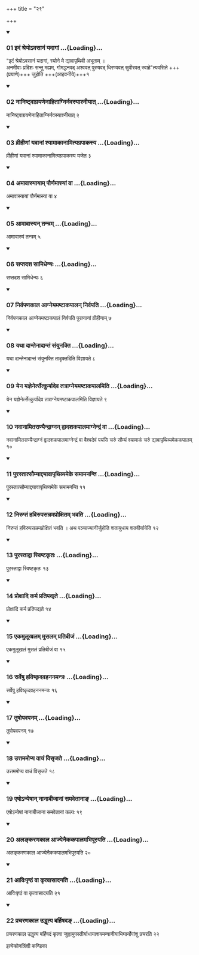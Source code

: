 +++
title = "२९"

+++

<div class="js_include" includetitle="true" newlevelforh1="3" unfilled="" url="/vedAH_yajuH/taittirIyam/sUtram/ApastambaH/shrautam/vishvAsa-prastutiH/06/29/01_idaM_shreyo-vasAnaM_yadAgAM.md">
<details open><summary><h3>01 इदं श्रेयोऽवसानं यदागां ...{Loading}...</h3></summary>

"इदं श्रेयोऽवसानं यदागां, स्योने मे द्यावापृथिवी अभूताम् ।  
अनमीवाः प्रदिशः सन्तु मह्यम्, गोमद्धनवद् अश्ववत् पुरुषवद् धिरण्यवत् सुवीरवत् स्वाहे"त्यवसिते +++(प्रयाणे)+++ जुहोति +++(आहवनीये)+++१  

</details>
</div>


<div class="js_include" includetitle="true" newlevelforh1="3" unfilled="" url="/vedAH_yajuH/taittirIyam/sUtram/ApastambaH/shrautam/vishvAsa-prastutiH/06/29/02_nAniShTvAgrayaNenAhitAgnirnavasyAshnIyAt.md">
<details open><summary><h3>02 नानिष्ट्वाग्रयणेनाहिताग्निर्नवस्याश्नीयात् ...{Loading}...</h3></summary>

नानिष्ट्वाग्रयणेनाहिताग्निर्नवस्याश्नीयात् २
</details>
</div>


<div class="js_include" includetitle="true" newlevelforh1="3" unfilled="" url="/vedAH_yajuH/taittirIyam/sUtram/ApastambaH/shrautam/vishvAsa-prastutiH/06/29/03_vrIhINAM_yavAnAM_shyAmAkAnAmityagrapAkasya.md">
<details open><summary><h3>03 व्रीहीणां यवानां श्यामाकानामित्यग्रपाकस्य ...{Loading}...</h3></summary>

व्रीहीणां यवानां श्यामाकानामित्यग्रपाकस्य यजेत ३
</details>
</div>


<div class="js_include" includetitle="true" newlevelforh1="3" unfilled="" url="/vedAH_yajuH/taittirIyam/sUtram/ApastambaH/shrautam/vishvAsa-prastutiH/06/29/04_amAvAsyAyAm_paurNamAsyAM_vA.md">
<details open><summary><h3>04 अमावास्यायाम् पौर्णमास्यां वा ...{Loading}...</h3></summary>

अमावास्यायां पौर्णमास्यां वा ४
</details>
</div>


<div class="js_include" includetitle="true" newlevelforh1="3" unfilled="" url="/vedAH_yajuH/taittirIyam/sUtram/ApastambaH/shrautam/vishvAsa-prastutiH/06/29/05_AmAvAsyan_tantram.md">
<details open><summary><h3>05 आमावास्यन् तन्त्रम् ...{Loading}...</h3></summary>

आमावास्यं तन्त्रम् ५
</details>
</div>


<div class="js_include" includetitle="true" newlevelforh1="3" unfilled="" url="/vedAH_yajuH/taittirIyam/sUtram/ApastambaH/shrautam/vishvAsa-prastutiH/06/29/06_saptadasha_sAmidhenyaH.md">
<details open><summary><h3>06 सप्तदश सामिधेन्यः ...{Loading}...</h3></summary>

सप्तदश सामिधेन्यः ६
</details>
</div>


<div class="js_include" includetitle="true" newlevelforh1="3" unfilled="" url="/vedAH_yajuH/taittirIyam/sUtram/ApastambaH/shrautam/vishvAsa-prastutiH/06/29/07_nirvapaNakAla_AgneyamaShTAkapAlan_nirvapati.md">
<details open><summary><h3>07 निर्वपणकाल आग्नेयमष्टाकपालन् निर्वपति ...{Loading}...</h3></summary>

निर्वपणकाल आग्नेयमष्टाकपालं निर्वपति पुराणानां व्रीहीणाम् ७
</details>
</div>


<div class="js_include" includetitle="true" newlevelforh1="3" unfilled="" url="/vedAH_yajuH/taittirIyam/sUtram/ApastambaH/shrautam/vishvAsa-prastutiH/06/29/08_yathA_dAntenAdAntaM_saMyunakti.md">
<details open><summary><h3>08 यथा दान्तेनादान्तं संयुनक्ति ...{Loading}...</h3></summary>

यथा दान्तेनादान्तं संयुनक्ति तादृक्तदिति विज्ञायते ८
</details>
</div>


<div class="js_include" includetitle="true" newlevelforh1="3" unfilled="" url="/vedAH_yajuH/taittirIyam/sUtram/ApastambaH/shrautam/vishvAsa-prastutiH/06/29/09_yena_yajnenertsetkuryAdeva_tatrAgneyamaShTAkapAlamiti.md">
<details open><summary><h3>09 येन यज्ञेनेर्त्सेत्कुर्यादेव तत्राग्नेयमष्टाकपालमिति ...{Loading}...</h3></summary>

येन यज्ञेनेर्त्सेत्कुर्यादेव तत्राग्नेयमष्टाकपालमिति विज्ञायते ९
</details>
</div>


<div class="js_include" includetitle="true" newlevelforh1="3" unfilled="" url="/vedAH_yajuH/taittirIyam/sUtram/ApastambaH/shrautam/vishvAsa-prastutiH/06/29/10_navAnAmitarANyaindrAgnan_dvAdashakapAlamAgnendraM_vA.md">
<details open><summary><h3>10 नवानामितराण्यैन्द्राग्नन् द्वादशकपालमाग्नेन्द्रं वा ...{Loading}...</h3></summary>

नवानामितराण्यैन्द्राग्नं द्वादशकपालमाग्नेन्द्रं वा वैश्वदेवं पयसि चरुं सौम्यं श्यामाकं चरुं द्यावापृथिव्यमेककपालम् १०
</details>
</div>


<div class="js_include" includetitle="true" newlevelforh1="3" unfilled="" url="/vedAH_yajuH/taittirIyam/sUtram/ApastambaH/shrautam/vishvAsa-prastutiH/06/29/11_purastAtsaumyAddyAvApRthivyameke_samAmananti.md">
<details open><summary><h3>11 पुरस्तात्सौम्याद्द्यावापृथिव्यमेके समामनन्ति ...{Loading}...</h3></summary>

पुरस्तात्सौम्याद्द्यावापृथिव्यमेके समामनन्ति ११
</details>
</div>


<div class="js_include" includetitle="true" newlevelforh1="3" unfilled="" url="/vedAH_yajuH/taittirIyam/sUtram/ApastambaH/shrautam/vishvAsa-prastutiH/06/29/12_niruptaM_havirupasannamaproxitam_bhavati.md">
<details open><summary><h3>12 निरुप्तं हविरुपसन्नमप्रोक्षितम् भवति ...{Loading}...</h3></summary>

निरुप्तं हविरुपसन्नमप्रोक्षितं भवति । अथ पञ्चाज्यानीर्जुहोति शतायुधाय शतवीर्यायेति १२
</details>
</div>


<div class="js_include" includetitle="true" newlevelforh1="3" unfilled="" url="/vedAH_yajuH/taittirIyam/sUtram/ApastambaH/shrautam/vishvAsa-prastutiH/06/29/13_purastAdvA_sviShTakRtaH.md">
<details open><summary><h3>13 पुरस्ताद्वा स्विष्टकृतः ...{Loading}...</h3></summary>

पुरस्ताद्वा स्विष्टकृतः १३
</details>
</div>


<div class="js_include" includetitle="true" newlevelforh1="3" unfilled="" url="/vedAH_yajuH/taittirIyam/sUtram/ApastambaH/shrautam/vishvAsa-prastutiH/06/29/14_proxAdi_karma_pratipadyate.md">
<details open><summary><h3>14 प्रोक्षादि कर्म प्रतिपद्यते ...{Loading}...</h3></summary>

प्रोक्षादि कर्म प्रतिपद्यते १४
</details>
</div>


<div class="js_include" includetitle="true" newlevelforh1="3" unfilled="" url="/vedAH_yajuH/taittirIyam/sUtram/ApastambaH/shrautam/vishvAsa-prastutiH/06/29/15_ekamulUkhalam_musalam_pratibIjaM.md">
<details open><summary><h3>15 एकमुलूखलम् मुसलम् प्रतिबीजं ...{Loading}...</h3></summary>

एकमुलूखलं मुसलं प्रतिबीजं वा १५
</details>
</div>


<div class="js_include" includetitle="true" newlevelforh1="3" unfilled="" url="/vedAH_yajuH/taittirIyam/sUtram/ApastambaH/shrautam/vishvAsa-prastutiH/06/29/16_sarveShu_haviShkRdavahananamantraH.md">
<details open><summary><h3>16 सर्वेषु हविष्कृदवहननमन्त्रः ...{Loading}...</h3></summary>

सर्वेषु हविष्कृदवहननमन्त्रः १६
</details>
</div>


<div class="js_include" includetitle="true" newlevelforh1="3" unfilled="" url="/vedAH_yajuH/taittirIyam/sUtram/ApastambaH/shrautam/vishvAsa-prastutiH/06/29/17_tuShopavapanam.md">
<details open><summary><h3>17 तुषोपवपनम् ...{Loading}...</h3></summary>

तुषोपवपनम् १७
</details>
</div>


<div class="js_include" includetitle="true" newlevelforh1="3" unfilled="" url="/vedAH_yajuH/taittirIyam/sUtram/ApastambaH/shrautam/vishvAsa-prastutiH/06/29/18_uttamamopya_vAchaM_visRjate.md">
<details open><summary><h3>18 उत्तममोप्य वाचं विसृजते ...{Loading}...</h3></summary>

उत्तममोप्य वाचं विसृजते १८
</details>
</div>


<div class="js_include" includetitle="true" newlevelforh1="3" unfilled="" url="/vedAH_yajuH/taittirIyam/sUtram/ApastambaH/shrautam/vishvAsa-prastutiH/06/29/19_eSho-nyeShAn_nAnAbIjAnAM_samavetAnA~N.md">
<details open><summary><h3>19 एषोऽन्येषान् नानाबीजानां समवेतानाङ् ...{Loading}...</h3></summary>

एषोऽन्येषां नानाबीजानां समवेतानां कल्पः १९
</details>
</div>


<div class="js_include" includetitle="true" newlevelforh1="3" unfilled="" url="/vedAH_yajuH/taittirIyam/sUtram/ApastambaH/shrautam/vishvAsa-prastutiH/06/29/20_alankaraNakAla_AjyenaikakapAlamabhipUrayati.md">
<details open><summary><h3>20 अलङ्करणकाल आज्येनैककपालमभिपूरयति ...{Loading}...</h3></summary>

अलङ्करणकाल आज्येनैककपालमभिपूरयति २०
</details>
</div>


<div class="js_include" includetitle="true" newlevelforh1="3" unfilled="" url="/vedAH_yajuH/taittirIyam/sUtram/ApastambaH/shrautam/vishvAsa-prastutiH/06/29/21_AviHpRShThaM_vA_kRtvAsAdayati.md">
<details open><summary><h3>21 आविःपृष्ठं वा कृत्वासादयति ...{Loading}...</h3></summary>

आविःपृष्ठं वा कृत्वासादयति २१
</details>
</div>


<div class="js_include" includetitle="true" newlevelforh1="3" unfilled="" url="/vedAH_yajuH/taittirIyam/sUtram/ApastambaH/shrautam/vishvAsa-prastutiH/06/29/22_pracharaNakAla_uddhRtya_barhiShada~N.md">
<details open><summary><h3>22 प्रचरणकाल उद्धृत्य बर्हिषदङ् ...{Loading}...</h3></summary>

प्रचरणकाल उद्धृत्य बर्हिषदं कृत्वा जुह्वामुपस्तीर्याधायाशयमन्वानीयाभिघार्योपांशु प्रचरति २२
</details>
</div>



  
इत्येकोनत्रिंशी कण्डिका 
